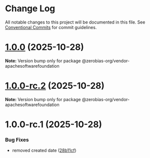 # Change Log

All notable changes to this project will be documented in this file.
See [Conventional Commits](https://conventionalcommits.org) for commit guidelines.

# [1.0.0](https://github.com/zerobias-org/vendor/compare/@zerobias-org/vendor-apachesoftwarefoundation@1.0.0-rc.2...@zerobias-org/vendor-apachesoftwarefoundation@1.0.0) (2025-10-28)

**Note:** Version bump only for package @zerobias-org/vendor-apachesoftwarefoundation





# [1.0.0-rc.2](https://github.com/zerobias-org/vendor/compare/@zerobias-org/vendor-apachesoftwarefoundation@1.0.0-rc.1...@zerobias-org/vendor-apachesoftwarefoundation@1.0.0-rc.2) (2025-10-28)

**Note:** Version bump only for package @zerobias-org/vendor-apachesoftwarefoundation





# 1.0.0-rc.1 (2025-10-28)


### Bug Fixes

* removed created date ([28b11cf](https://github.com/zerobias-org/vendor/commit/28b11cf2563e9cdadd4b1dc83edd60d2fcd01df0))
